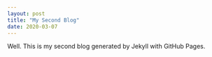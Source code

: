 ```yaml
---
layout: post
title: "My Second Blog"
date: 2020-03-07
---
```


Well. This is my second blog generated by Jekyll with GitHub Pages.
